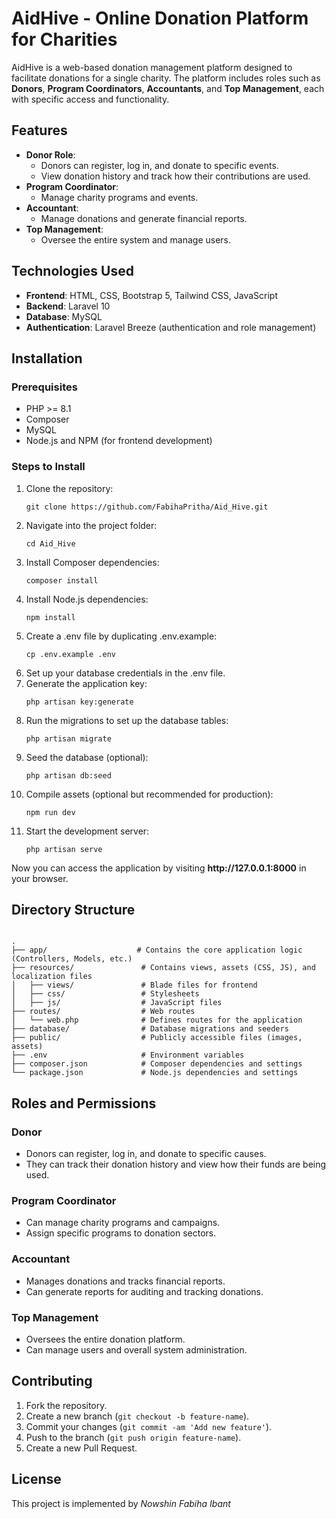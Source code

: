 <!DOCTYPE html>
<html lang="en">
<head>
    <meta charset="UTF-8">
    <meta name="viewport" content="width=device-width, initial-scale=1.0">
    <title>AidHive - Online Donation Platform for Charities</title>
</head>
<body>

<h1>AidHive - Online Donation Platform for Charities</h1>

<p>AidHive is a web-based donation management platform designed to facilitate donations for a single charity. The platform includes roles such as <strong>Donors</strong>, <strong>Program Coordinators</strong>, <strong>Accountants</strong>, and <strong>Top Management</strong>, each with specific access and functionality.</p>

<h2>Features</h2>
<ul>
    <li><strong>Donor Role</strong>: 
        <ul>
            <li>Donors can register, log in, and donate to specific events.</li>
            <li>View donation history and track how their contributions are used.</li>
        </ul>
    </li>
    <li><strong>Program Coordinator</strong>: 
        <ul>
            <li>Manage charity programs and events.</li>
        </ul>
    </li>
    <li><strong>Accountant</strong>:
        <ul>
            <li>Manage donations and generate financial reports.</li>
        </ul>
    </li>
    <li><strong>Top Management</strong>:
        <ul>
            <li>Oversee the entire system and manage users.</li>
        </ul>
    </li>
</ul>

<h2>Technologies Used</h2>
<ul>
    <li><strong>Frontend</strong>: HTML, CSS, Bootstrap 5, Tailwind CSS, JavaScript</li>
    <li><strong>Backend</strong>: Laravel 10</li>
    <li><strong>Database</strong>: MySQL</li>
    <li><strong>Authentication</strong>: Laravel Breeze (authentication and role management)</li>
</ul>

<h2>Installation</h2>
<h3>Prerequisites</h3>
<ul>
    <li>PHP >= 8.1</li>
    <li>Composer</li>
    <li>MySQL</li>
    <li>Node.js and NPM (for frontend development)</li>
</ul>

<h3>Steps to Install</h3>
<ol>
    <li>Clone the repository:
        <pre><code>git clone https://github.com/FabihaPritha/Aid_Hive.git</code></pre>
    </li>
    <li>Navigate into the project folder:
        <pre><code>cd Aid_Hive</code></pre>
    </li>
    <li>Install Composer dependencies:
        <pre><code>composer install</code></pre>
    </li>
    <li>Install Node.js dependencies:
        <pre><code>npm install</code></pre>
    </li>
    <li>Create a .env file by duplicating .env.example:
        <pre><code>cp .env.example .env</code></pre>
    </li>
    <li>Set up your database credentials in the .env file.</li>
    <li>Generate the application key:
        <pre><code>php artisan key:generate</code></pre>
    </li>
    <li>Run the migrations to set up the database tables:
        <pre><code>php artisan migrate</code></pre>
    </li>
    <li>Seed the database (optional):
        <pre><code>php artisan db:seed</code></pre>
    </li>
    <li>Compile assets (optional but recommended for production):
        <pre><code>npm run dev</code></pre>
    </li>
    <li>Start the development server:
        <pre><code>php artisan serve</code></pre>
    </li>
</ol>

<p>Now you can access the application by visiting <strong>http://127.0.0.1:8000</strong> in your browser.</p>

<h2>Directory Structure</h2>
<pre><code>
.
├── app/                    # Contains the core application logic (Controllers, Models, etc.)
├── resources/               # Contains views, assets (CSS, JS), and localization files
│   ├── views/               # Blade files for frontend
│   ├── css/                 # Stylesheets
│   ├── js/                  # JavaScript files
├── routes/                  # Web routes
│   └── web.php              # Defines routes for the application
├── database/                # Database migrations and seeders
├── public/                  # Publicly accessible files (images, assets)
├── .env                     # Environment variables
├── composer.json            # Composer dependencies and settings
└── package.json             # Node.js dependencies and settings
</code></pre>

<h2>Roles and Permissions</h2>

<h3>Donor</h3>
<ul>
    <li>Donors can register, log in, and donate to specific causes.</li>
    <li>They can track their donation history and view how their funds are being used.</li>
</ul>

<h3>Program Coordinator</h3>
<ul>
    <li>Can manage charity programs and campaigns.</li>
    <li>Assign specific programs to donation sectors.</li>
</ul>

<h3>Accountant</h3>
<ul>
    <li>Manages donations and tracks financial reports.</li>
    <li>Can generate reports for auditing and tracking donations.</li>
</ul>

<h3>Top Management</h3>
<ul>
    <li>Oversees the entire donation platform.</li>
    <li>Can manage users and overall system administration.</li>
</ul>

<h2>Contributing</h2>
<ol>
    <li>Fork the repository.</li>
    <li>Create a new branch (<code>git checkout -b feature-name</code>).</li>
    <li>Commit your changes (<code>git commit -am 'Add new feature'</code>).</li>
    <li>Push to the branch (<code>git push origin feature-name</code>).</li>
    <li>Create a new Pull Request.</li>
</ol>

<h2>License</h2>
<p>This project is implemented by <i>Nowshin Fabiha Ibant</i></p>

</body>
</html>
